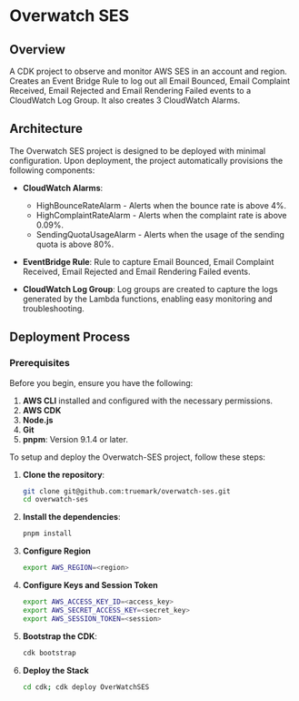 # Overwatch SES


## Overview
A CDK project to observe and monitor AWS SES in an account and region. Creates an Event Bridge Rule to log out all Email Bounced, Email Complaint Received, Email Rejected and Email Rendering Failed events to a CloudWatch Log Group. It also creates 3 CloudWatch Alarms.

## Architecture
The Overwatch SES project is designed to be deployed with minimal configuration. Upon deployment, the project automatically provisions the following components:

* **CloudWatch Alarms**:
  * HighBounceRateAlarm - Alerts when the bounce rate is above 4%.
  * HighComplaintRateAlarm - Alerts when the complaint rate is above 0.09%.
  * SendingQuotaUsageAlarm - Alerts when the usage of the sending quota is above 80%.

* **EventBridge Rule**: Rule to capture Email Bounced, Email Complaint Received, Email Rejected and Email Rendering Failed events.

* **CloudWatch Log Group**: Log groups are created to capture the logs generated by the Lambda functions, enabling easy monitoring and troubleshooting.

## Deployment Process
### Prerequisites
Before you begin, ensure you have the following:
1. **AWS CLI** installed and configured with the necessary permissions.
2. **AWS CDK**
3. **Node.js**
4. **Git**
5. **pnpm**: Version 9.1.4 or later.

To setup and deploy the Overwatch-SES project, follow these steps:
1. **Clone the repository**:
   ```bash
   git clone git@github.com:truemark/overwatch-ses.git
   cd overwatch-ses
   ```
2. **Install the dependencies**:
   ```bash
   pnpm install
   ```
3. **Configure Region**
    ```bash
    export AWS_REGION=<region>
    ```
4. **Configure Keys and Session Token**
    ```bash
    export AWS_ACCESS_KEY_ID=<access_key>
    export AWS_SECRET_ACCESS_KEY=<secret_key>
    export AWS_SESSION_TOKEN=<session>
   ```
5. **Bootstrap the CDK**:
   ```bash
   cdk bootstrap
   ```
6. **Deploy the Stack**
   ```bash
   cd cdk; cdk deploy OverWatchSES
   ```

